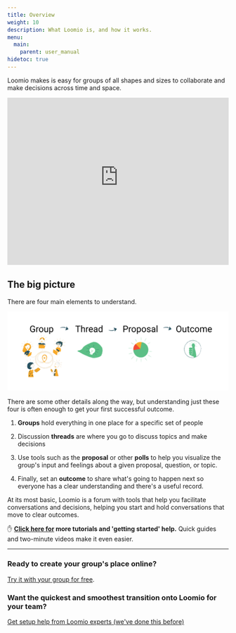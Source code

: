 ```yaml
---
title: Overview
weight: 10
description: What Loomio is, and how it works.
menu:
  main:
    parent: user_manual
hidetoc: true
---
```


Loomio makes is easy for groups of all shapes and sizes to collaborate and make decisions across time and space.

<iframe width="100%" height="380px" src="https://www.youtube-nocookie.com/embed/Zlzuqsunpxc?rel=0" frameborder="0" allowfullscreen></iframe>

## The big picture

There are four main elements to understand.

![Group → Thread → Proposal → Outcome](loomio_app_ia.png)

There are some other details along the way, but understanding just these four is often enough to get your first successful outcome.

1. **Groups** hold everything in one place for a specific set of people

2. Discussion **threads** are where you go to discuss topics and make decisions

3. Use tools such as the **proposal** or other **polls** to help you visualize the group's input and feelings about a given proposal, question, or topic.

4. Finally, set an **outcome** to share what's going to happen next so everyone has a clear understanding and there's a useful record.

At its most basic, Loomio is a forum with tools that help you facilitate conversations and decisions, helping you start and hold conversations that move to clear outcomes.

✋ **[Click here for](https://help.loomio.org/en/guides/getting_started/) more tutorials and 'getting started' help.** Quick guides and two-minute videos make it even easier.

---

### Ready to create your group's place online?

[Try it with your group for free](https://loomio.org/).

### Want the quickest and smoothest transition onto Loomio for your team?

[Get setup help from Loomio experts (we've done this before)](https://help.loomio.org/en/guides/getting_started/#-want-setup-help-from-someone-who-has-done-this)

<!-- ---

## About us
Loomio is a cooperative social enterprise based in Wellington, Aotearoa New Zealand. Our mission is to empower anyone, anywhere to participate in decisions that affect their lives. [Find out more](https://www.loomio.org/about). -->
